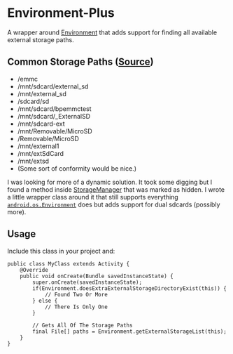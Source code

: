 Environment-Plus
==============================

A wrapper around [Environment](http://developer.android.com/reference/android/os/Environment.html) that adds support for finding all available external storage paths.

Common Storage Paths ([Source](http://stackoverflow.com/questions/13976982/android-removable-storage-external-sdcard-path-by-manufacturers))
-----------
- /emmc
- /mnt/sdcard/external_sd
- /mnt/external_sd
- /sdcard/sd
- /mnt/sdcard/bpemmctest
- /mnt/sdcard/_ExternalSD
- /mnt/sdcard-ext
- /mnt/Removable/MicroSD
- /Removable/MicroSD
- /mnt/external1
- /mnt/extSdCard
- /mnt/extsd 
- (Some sort of conformity would be nice.)






I was looking for more of a dynamic solution. It took some digging but I found a method inside [StorageManager](http://developer.android.com/reference/android/os/storage/StorageManager.html) that was marked as hidden. I wrote a little wrapper class around it that still supports everything [`android.os.Environment`](http://stackoverflow.com/questions/13976982/android-removable-storage-external-sdcard-path-by-manufacturers) does but adds support for dual sdcards (possibly more).



Usage
-----------

Include this class in your project and:

	public class MyClass extends Activity {
		@Override
		public void onCreate(Bundle savedInstanceState) {
			super.onCreate(savedInstanceState);
			if(Environment.doesExtraExternalStorageDirectoryExist(this)) {
				// Found Two Or More
			} else {
				// There Is Only One
			}
			
			// Gets All Of The Storage Paths
			final File[] paths = Environment.getExternalStorageList(this);
		}
	}
	
	
	